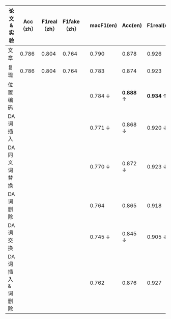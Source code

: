 |论文&实验|Acc（zh）|F1real（zh）|F1fake（zh）||macF1(en)|Acc(en)|F1real(en)|F1fake(en)|
|-----|-----|-----|-----|---|----|-----|-----|-----|
|文章|0.786|0.804|0.764||0.790|0.878|0.926|0.653|
|复现|0.786|0.804|0.764||0.783|0.874|0.923|0.643|
|位置编码|||||0.784 ↓|**0.888** ↑|**0.934** ↑|0.634 ↓|
|DA词插入|||||0.771 ↓|0.868 ↓|0.920 ↓|0.621 ↓|
|DA同义词替换|||||0.770 ↓|0.872 ↓|0.923 ↓|0.618 ↓|
|DA词删除|||||0.764|0.865|0.918|0.610|
|DA词交换|||||0.745 ↓|0.845 ↓|0.905 ↓|0.586 ↓|
|DA词插入&词删除|||||0.762|0.876|0.927|0.598|
